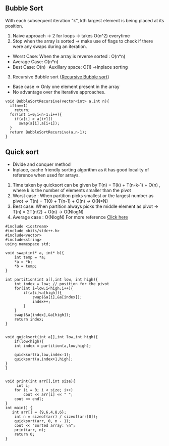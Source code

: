 ## Bubble Sort
With each subsequent iteration "k", kth largest element is being placed at its position. 
1. Naive approach -> 2 for loops -> takes O(n^2) everytime
2. Stop when the array is sorted -> make use of flags to check if there were any swaps during an iteration.
  - Worst Case: When the array is reverse sorted : O(n*n)
  - Average Case: O(n*n)
  - Best Case: O(n)
  -Auxillary space: O(1) ->inplace sorting
  
3. Recursive Bubble sort {[Recursive Bubble sort](https://www.geeksforgeeks.org/recursive-bubble-sort/)}
  - Base case => Only one element present in the array 
  - No advantage over the iterative approaches.
  ```
  void BubbleSortRecursive(vector<int> a,int n){
    if(n==1)
      return;
    for(int i=0;i<n-1;i++){
      if(a[i] > a[i+1])
        swap(a[i],a[i+1]);
    }
    return BubbleSortRecursive(a,n-1);
  }
  ```

## Quick sort
- Divide and conquer method
- Inplace, cache friendly sorting algorithm as it has good locality of reference when used for arrays.
1. Time taken by quicksort can be given by  T(n) = T(k) + T(n-k-1) + O(n) , where k is the number of elements smaller than the pivot
2. Worst case : When partition picks smallest or the largest number as pivot ->  T(n) = T(0) + T(n-1) + O(n)  -> O(N*N)
3. Best case: When partition always picks the middle element as pivot -> T(n) = 2T(n/2) + O(n) -> O(NlogN)
4. Average case : O(NlogN)
For more reference [Click here](https://www.geeksforgeeks.org/quick-sort/)
```
#include <iostream>
#include <bits/stdc++.h>
#include<vector>
#include<string>
using namespace std;

void swap(int* a, int* b){
    int temp = *a;
    *a = *b;
    *b = temp;
}

int partition(int a[],int low, int high){
    int index = low; // position for the pivot 
    for(int i=low;i<high;i++){
        if(a[i]<a[high]){
            swap(&a[i],&a[index]);
            index++;
        }
    }
    swap(&a[index],&a[high]);
    return index;
}


void quicksort(int a[],int low,int high){
    if(low<high){
    int index = partition(a,low,high);
    
    quicksort(a,low,index-1);
    quicksort(a,index+1,high);
}
}


void print(int arr[],int size){
     int i;  
    for (i = 0; i < size; i++)  
        cout << arr[i] << " ";  
    cout << endl; 
}
int main() {
   int arr[] = {9,6,4,8,6};  
    int n = sizeof(arr) / sizeof(arr[0]);  
    quicksort(arr, 0, n - 1);  
    cout << "Sorted array: \n";  
    print(arr, n);  
    return 0;  
}
```
